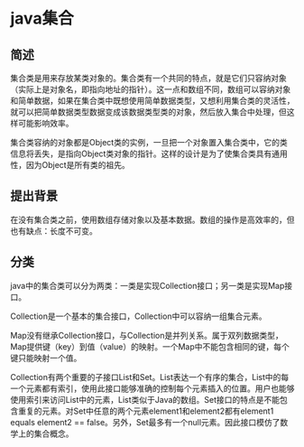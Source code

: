 # java集合

## 简述

集合类是用来存放某类对象的。集合类有一个共同的特点，就是它们只容纳对象（实际上是对象名，即指向地址的指针）。这一点和数组不同，数组可以容纳对象和简单数据，如果在集合类中既想使用简单数据类型，又想利用集合类的灵活性，就可以把简单数据类型数据变成该数据类型类的对象，然后放入集合中处理，但这样可能影响效率。

集合类容纳的对象都是Object类的实例，一旦把一个对象置入集合类中，它的类信息将丢失，是指向Object类对象的指针。这样的设计是为了使集合类具有通用性，因为Object是所有类的祖先。

## 提出背景

在没有集合类之前，使用数组存储对象以及基本数据。数组的操作是高效率的，但也有缺点：长度不可变。

## 分类

java中的集合类可以分为两类：一类是实现Collection接口；另一类是实现Map接口。

Collection是一个基本的集合接口，Collection中可以容纳一组集合元素。

Map没有继承Collection接口，与Collection是并列关系。属于双列数据类型，Map提供键（key）到值（value）的映射。一个Map中不能包含相同的键，每个键只能映射一个值。

Collection有两个重要的子接口List和Set。List表达一个有序的集合，List中的每一个元素都有索引，使用此接口能够准确的控制每个元素插入的位置。用户也能够使用索引来访问List中的元素，List类似于Java的数组。Set接口的特点是不能包含重复的元素。对Set中任意的两个元素element1和element2都有element1 equals element2 == false。另外，Set最多有一个null元素。因此接口模仿了数学上的集合概念。